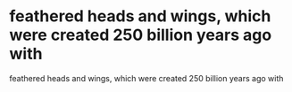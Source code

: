 # feathered heads and wings, which were created 250 billion years ago with

feathered heads and wings, which were created 250 billion years ago with